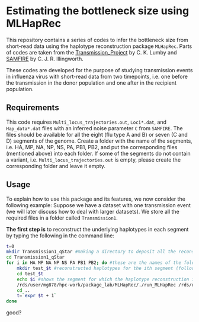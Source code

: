 # Estimating the bottleneck size using MLHapRec 
This repository contains a series of codes to infer the bottleneck size from short-read data using the haplotype reconstruction package `MLHapRec`.
Parts of codes are taken from the [Transmission_Project](https://bitbucket.org/casperlu/transmission_project) by C. K. Lumby and [SAMFIRE](https://github.com/cjri/samfire) by C. J. R. Illingworth.

These codes are developed for the purpose of studying transmission events in influenza virus with short-read data from two timepoints, i.e. one before the transmission in the donor population and one after in the recipient population.   

## Requirements
This code requires `Multi_locus_trajectories.out`, `Loci*.dat`, and `Hap_data*.dat` files with an inferred noise parameter `C` from `SAMFIRE`. The files should be available for all the eight (flu type A and B) or seven (C and D) segments of the genome. Create a folder with the name of the segments, i.e. HA, MP, NA, NP, NS, PA, PB1, PB2, and put the corresponding files (mentioned above) into each folder. If some of the segments do not contain a variant, i.e. `Multi_locus_trajectories.out` is empty, please create the corresponding folder and leave it empty.

## Usage
To explain how to use this package and its features, we now consider the following example:
Suppose we have a dataset with one transmission event (we will later discuss how to deal with larger datasets). We store all the required files in a folder called `Transmission1`. 

**The first step is** to reconstruct the underlying haplotypes in each segment by typing the following in the command line:
```bash
t=0
mkdir Transmission1_qStar #making a directory to deposit all the reconstructed haplotypes
cd Transmission1_qStar
for i in HA MP NA NP NS PA PB1 PB2; do #these are the names of the folders for the 8 segments of influenza A and B and are sorted alphabetically
    mkdir test_$t #reconstructed haplotypes for the ith segment (following the alphabetical order above) will be saved in a folder named test_i 
	cd test_$t
	echo $i #shows the segment for which the haplotype reconstruction is currently taking place (note that the progress here could be slow depending on how large is the Multi_locus_trajectories.out file
	/rds/user/mg878/hpc-work/package_lab/MLHapRec/./run_MLHapRec /rds/user/mg878/hpc-work/package_lab/Transmission1/$i/Multi_locus_trajectories.out 660
    cd ..
	t=`expr $t + 1`
done 
```
good?
